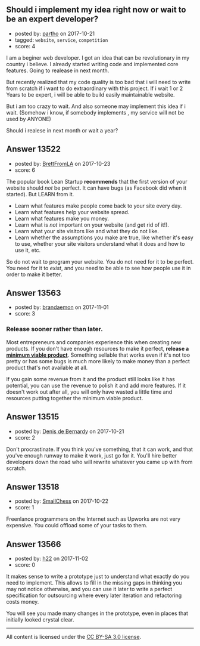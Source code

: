 ## Should i implement my idea right now or wait to be an expert developer?

- posted by: [partho](https://stackexchange.com/users/5058446/partho) on 2017-10-21
- tagged: `website`, `service`, `competition`
- score: 4

I am a beginer web developer. I got an idea that can be revolutionary in my country i believe. I already started writing code and implemented core features. Going to realease in next month.

But recently realized that my code quality is too bad that i will need to write from scratch if i want to do extraordinary with this project. If i wait 1 or 2 Years to be expert, i will be able to build easily maintainable website.

But i am too crazy to wait. And also someone may implement this idea  if i wait. (Somehow i know, if somebody implements , my service will not be used by ANYONE)

Should i realese in next month or wait a year?


## Answer 13522

- posted by: [BrettFromLA](https://stackexchange.com/users/2813127/brettfromla) on 2017-10-23
- score: 6

The popular book Lean Startup **recommends** that the first version of your website should _not_ be perfect. It can have bugs (as Facebook did when it started). But LEARN from it.

 - Learn what features make people come back to your site every day.
 - Learn what features help your website spread.
 - Learn what features make you money.
 - Learn what is _not_ important on your website (and get rid of it!).
 - Learn what your site visitors like and what they do not like.
 - Learn whether the assumptions you make are true, like whether it's easy to use, whether your site visitors understand what it does and how to use it, etc.

So do not wait to program your website. You do not need for it to be perfect. You need for it to _exist_, and you need to be able to see how people use it in order to make it better.


## Answer 13563

- posted by: [brandaemon](https://stackexchange.com/users/5780101/brandaemon) on 2017-11-01
- score: 3

<h3>Release sooner rather than later.</h3>

<p>Most entrepreneurs and companies experience this when creating new products.  If you don't have enough resources to make it perfect, <strong>release a <a href="https://en.wikipedia.org/wiki/Minimum_viable_product" rel="nofollow noreferrer">minimum viable product</a></strong>.  Something sellable that works even if it's not too pretty or has some bugs is much more likely to make money than a perfect product that's not available at all.</p>

<p>If you gain some revenue from it and the product still looks like it has potential, you can use the revenue to polish it and add more features.  If it doesn't work out after all, you will only have wasted a little time and resources putting together the minimum viable product.</p>



## Answer 13515

- posted by: [Denis de Bernardy](https://stackexchange.com/users/182468/denis-de-bernardy) on 2017-10-21
- score: 2

Don't procrastinate. If you think you've something, that it can work, and that you've enough runway to make it work, just go for it. You'll hire better developers down the road who will rewrite whatever you came up with from scratch.


## Answer 13518

- posted by: [SmallChess](https://stackexchange.com/users/124226/smallchess) on 2017-10-22
- score: 1

Freenlance programmers on the Internet such as Upworks are not very expensive. You could offload some of your tasks to them.


## Answer 13566

- posted by: [h22](https://stackexchange.com/users/167824/h22) on 2017-11-02
- score: 0

It makes sense to write a prototype just to understand what exactly do you need to implement. This allows to fill in the missing gaps in thinking you may not notice otherwise, and you can use it later to write a perfect specification for outsourcing where every later iteration and refactoring costs money. 

You will see you made many changes in the prototype, even in places that initially looked crystal clear. 





---

All content is licensed under the [CC BY-SA 3.0 license](https://creativecommons.org/licenses/by-sa/3.0/).
